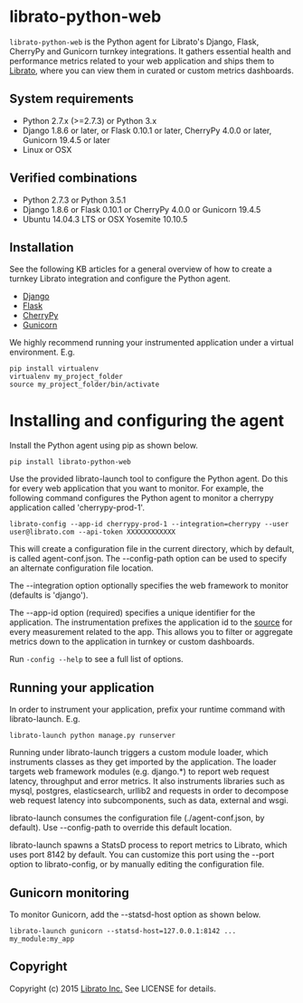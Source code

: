 librato-python-web
==================

`librato-python-web` is the Python agent for Librato's Django, Flask, CherryPy and Gunicorn turnkey integrations. It gathers essential health and performance metrics related to your web application and ships them to [Librato](https://metrics.librato.com/), where you can view them in curated or custom metrics dashboards.

## System requirements

* Python 2.7.x (>=2.7.3) or Python 3.x
* Django 1.8.6 or later, or Flask 0.10.1 or later, CherryPy 4.0.0 or later, Gunicorn 19.4.5 or later
* Linux or OSX

## Verified combinations
* Python 2.7.3 or Python 3.5.1
* Django 1.8.6 or Flask 0.10.1 or CherryPy 4.0.0 or Gunicorn 19.4.5
* Ubuntu 14.04.3 LTS or OSX Yosemite 10.10.5


## Installation

See the following KB articles for a general overview of how to create a turnkey Librato integration and configure the Python agent.

* [Django](https://www.librato.com/docs/kb/collect/integrations/django.html)
* [Flask](https://www.librato.com/docs/kb/collect/integrations/flask.html)
* [CherryPy](https://www.librato.com/docs/kb/collect/integrations/cherrypy.html)
* [Gunicorn](https://www.librato.com/docs/kb/collect/integrations/gunicorn.html)

We highly recommend running your instrumented application under a virtual environment. E.g.
```
pip install virtualenv
virtualenv my_project_folder
source my_project_folder/bin/activate
```

# Installing and configuring the agent

Install the Python agent using pip as shown below.

```
pip install librato-python-web
```

Use the provided librato-launch tool to configure the Python agent. Do this for every web application that you want to monitor. For example, the following command configures the Python agent to monitor a cherrypy application called 'cherrypy-prod-1'.

```
librato-config --app-id cherrypy-prod-1 --integration=cherrypy --user user@librato.com --api-token XXXXXXXXXXXX
```

This will create a configuration file in the current directory, which by default, is called agent-conf.json. The
--config-path option can be used to specify an alternate configuration file location.

The --integration option optionally specifies the web framework to monitor (defaults is 'django').

The --app-id option (required) specifies a unique identifier for the application. The instrumentation prefixes the application id to the [source](https://www.librato.com/docs/kb/faq/glossary/whats_a_source.html) for every measurement related to the app. This allows you to filter or aggregate metrics down to the application in turnkey or custom dashboards.

Run ```-config --help``` to see a full list of options.

## Running your application

In order to instrument your application, prefix your runtime command with librato-launch. E.g.

```
librato-launch python manage.py runserver
```

Running under librato-launch triggers a custom module loader, which instruments classes as they get imported by the application. The loader targets web framework modules (e.g. django.*) to report web request latency, throughput and error metrics. It also instruments libraries such as mysql, postgres, elasticsearch, urllib2 and requests in order to decompose web request latency into subcomponents, such as data, external and wsgi.

librato-launch consumes the configuration file (./agent-conf.json, by default). Use --config-path to override this default location.

librato-launch spawns a StatsD process to report metrics to Librato, which uses port 8142 by default. You can customize this port using the --port option to librato-config, or by manually editing the configuration file.

## Gunicorn monitoring

To monitor Gunicorn, add the --statsd-host option as shown below.

```
librato-launch gunicorn --statsd-host=127.0.0.1:8142 ... my_module:my_app
```

## Copyright

Copyright (c) 2015 [Librato Inc.](http://librato.com) See LICENSE for details.
